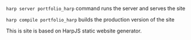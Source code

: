 `harp server portfolio_harp` command runs the server and serves the site

`harp compile portfolio_harp` builds the production version of the site

This is site is based on HarpJS static website generator.
